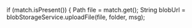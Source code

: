 if (match.isPresent()) {
                    Path file = match.get();
                    String blobUrl = blobStorageService.uploadFile(file, folder, msg);
